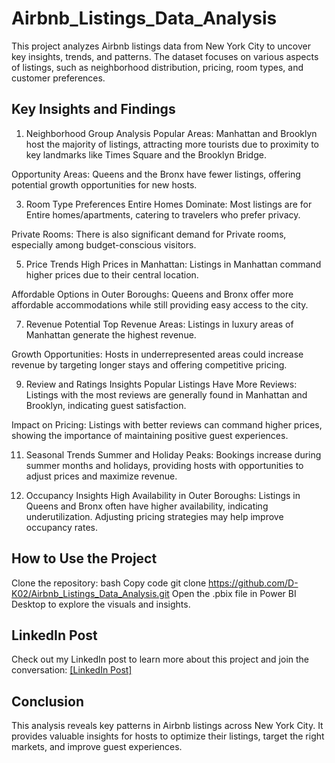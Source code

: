 # Airbnb_Listings_Data_Analysis

This project analyzes Airbnb listings data from New York City to uncover key insights, trends, and patterns. The dataset focuses on various aspects of listings, such as neighborhood distribution, pricing, room types, and customer preferences.

## Key Insights and Findings

1. Neighborhood Group Analysis
Popular Areas: Manhattan and Brooklyn host the majority of listings, attracting more tourists due to proximity to key landmarks like Times Square and the Brooklyn Bridge.

Opportunity Areas: Queens and the Bronx have fewer listings, offering potential growth opportunities for new hosts.

3. Room Type Preferences
Entire Homes Dominate: Most listings are for Entire homes/apartments, catering to travelers who prefer privacy.

Private Rooms: There is also significant demand for Private rooms, especially among budget-conscious visitors.

5. Price Trends
High Prices in Manhattan: Listings in Manhattan command higher prices due to their central location.

Affordable Options in Outer Boroughs: Queens and Bronx offer more affordable accommodations while still providing easy access to the city.

7. Revenue Potential
Top Revenue Areas: Listings in luxury areas of Manhattan generate the highest revenue.

Growth Opportunities: Hosts in underrepresented areas could increase revenue by targeting longer stays and offering competitive pricing.

9. Review and Ratings Insights
Popular Listings Have More Reviews: Listings with the most reviews are generally found in Manhattan and Brooklyn, indicating guest satisfaction.

Impact on Pricing: Listings with better reviews can command higher prices, showing the importance of maintaining positive guest experiences.

11. Seasonal Trends
Summer and Holiday Peaks: Bookings increase during summer months and holidays, providing hosts with opportunities to adjust prices and maximize revenue.

12. Occupancy Insights
High Availability in Outer Boroughs: Listings in Queens and Bronx often have higher availability, indicating underutilization. Adjusting pricing strategies may help improve occupancy rates.

## How to Use the Project
Clone the repository:
bash
Copy code
git clone https://github.com/D-K02/Airbnb_Listings_Data_Analysis.git
Open the .pbix file in Power BI Desktop to explore the visuals and insights.

## LinkedIn Post
Check out my LinkedIn post to learn more about this project and join the conversation: [[LinkedIn Post]](https://www.linkedin.com/feed/update/urn:li:ugcPost:7240030316348735488/)

## Conclusion
This analysis reveals key patterns in Airbnb listings across New York City. It provides valuable insights for hosts to optimize their listings, target the right markets, and improve guest experiences.
